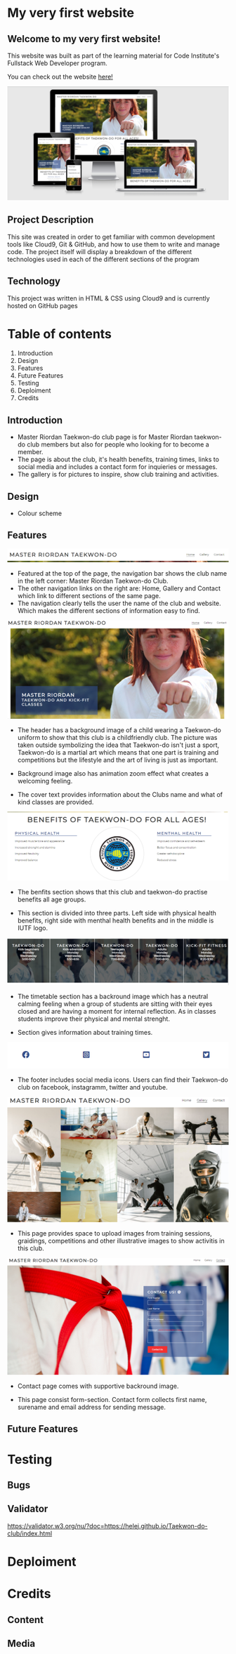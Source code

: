 # My very first website

## Welcome to my very first website!

This website was built as part of the learning material for Code Institute's Fullstack Web Developer program.

You can check out the website [here!](https://helej.github.io/Taekwon-do-club)


<img src="assets/documendation/my-page.png">

## Project Description
This site was created in order to get familiar with common development tools like Cloud9, Git & GitHub, and how to use them to write and manage code. The project itself will display a breakdown of the different technologies used in each of the different sections of the program

## Technology
This project was written in HTML & CSS using Cloud9 and is currently hosted on GitHub pages

# Table of contents
1. Introduction
2. Design  
3. Features
4. Future Features
5. Testing
6. Deploiment
7. Credits


##  Introduction
* Master Riordan Taekwon-do club page is for Master Riordan taekwon-do club members but also for people who looking for to become a member. 
* The page is about the club, it's health benefits, training times, links to social media and includes a contact form for inquieries or messages. 
* The gallery is for pictures to inspire, show club training and activities.

## Design
* Colour scheme

## Features

<img src="assets/documendation/heading.png">

* Featured at the top of the page, the navigation bar shows the club name in the left corner: Master Riordan Taekwon-do Club.
* The other navigation links on the right are: Home, Gallery and Contact which link to different sections of the same page.
* The navigation clearly tells the user the name of the club and website. Which makes the different sections of information easy to find.

<img src="assets/documendation/club-section-image.png">

* The header has a background image of a child wearing a Taekwon-do uniform to show that this club is a childfriendly club. The picture was taken outside symbolizing the idea that Taekwon-do isn't just a sport, Taekwon-do is a martial art which means that one part is training and competitions but the lifestyle and the art of living is just as important.

* Background image also has animation zoom effect what creates a welcoming feeling.

* The cover text provides information about the Clubs name and what of kind classes are provided.

<img src="assets/documendation/section-benefits-image.png">

* The benfits section shows that this club and taekwon-do practise benefits all age groups.

* This section is divided into three parts. Left side with physical health benefits, right side with menthal health benefits and in the middle is IUTF logo.

<img src="assets/documendation/section-timetable-image.png">

* The timetable section has a backround image which has a neutral calming feeling when a group of students are sitting with their eyes closed and are having a moment for internal reflection. As in classes students improve their physical and mental strenght.

* Section gives information about training times.

<img src="assets/documendation/footer-image.png">

* The footer includes social media icons. Users can find their Taekwon-do club on facebook, instagramm, twitter and youtube.

<img src="assets/documendation/gallery-page-image.png">

* This page provides space to upload images from training sessions, graidings, competitions and other illustrative images to show activitis in this club.

<img src="assets/documendation/contact-page-image.png">

* Contact page comes with supportive backround image.

* This page consist form-section. Contact form collects first name, surename and email address for sending message.

## Future Features

# Testing 

## Bugs
## Validator 

https://validator.w3.org/nu/?doc=https://helej.github.io/Taekwon-do-club/index.html



# Deploiment

# Credits

## Content

## Media

